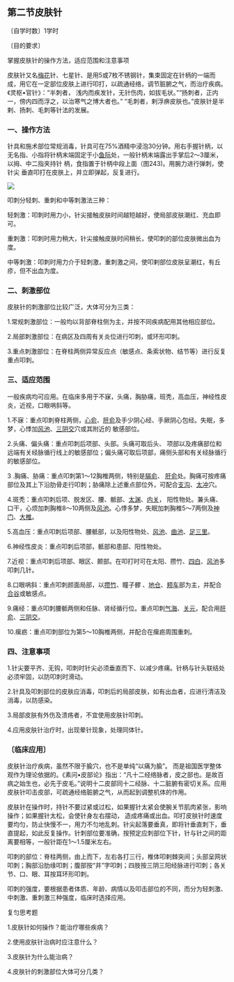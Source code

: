 ## 第二节皮肤针

〔自学时数〕1学时

〔目的要求〕	

掌握皮肤针的操作方法，适应范围和注意事项

皮肤针又名[梅花](https://www.gmzyjc.com/read/bc/bc11-0.0.20.0.0.md)针、七星针、是用5或7枚不锈钢针，集束固定在针柄的一端而成，用它在一定部位皮肤上进行叩打，以疏通经络，调节脏腑之气，而治疗疾病。《灵枢•官针》：“半刺者， 浅内而疾发针，无针伤肉，如拔毛状。”“扬刺者，正内一，傍内四而浮之，以治寒气之博大者也。” “毛刺者，剌浮痹皮肤也。”皮肤针是半剌、扬刺、毛刺等针法的发展。 

### 一、操作方法

针具和施术部位常规消毒，针具可在75%酒精中浸泡30分钟。用右手握针柄，以无名指、小指将针柄末端固定于小[鱼际](https://www.gmzyjc.com/read/zjs/zjs3.1.1-3-0.1.1.3.10.md)处，一般针柄末端露出手掌后2～3厘米，以拇、中二指夹持针 柄，食指置于针柄中段上面（图243)。用腕力进行弹刺，使针尖 垂直叩打在皮肤上，并立即弹起，反复进行。

![](img/图243.jpg)

叩刺分轻刺、重刺和中等刺激法三种：

轻刺激：叩刺时用力小，针尖接触皮肤时间越短越好，使局部皮肤潮红、充血即可。

重刺激：叩刺时用力稍大，针尖接触皮肤时间稍长，使叩刺的部位皮肤微出血为度。

中等刺激：叩刺时用力介于轻刺激，重刺激之间，使叩剌部位皮肤呈潮红，有丘疹，但不出血为度。

### 二、刺激部位

皮肤针的刺激部位比较广泛，大体可分为三类：

1.常规刺激部位：一般均以背部脊柱侧为主，并按不同疾病配用其他相应部位。

2.局部刺激部位：在病区及四周有关炎位进行叩刺，或环形叩刺。

3.重点刺激部位：在脊柱两侧异常反应点（敏感点、条索状物、结节等）进行反复重点叩刺。

### 三、适应范围

一般疾病均可应用。在临床多用于不寐，头痛，胸胁痛，班秃，高血压，神经性皮炎，近视，口眼㖞斜等。

1.不寐：重点叩刺脊柱两侧，[心俞](https://www.gmzyjc.com/read/zjs/zjs3.1.7-8-0.0.1.3.15.md)、[肝俞](https://www.gmzyjc.com/read/zjs/zjs3.1.7-8-0.0.1.3.18.md)及手少阴心经、手厥阴心包经。失眠，多梦，心悸加[风池](https://www.gmzyjc.com/read/zjs/zjs3.1.9-12-0.0.3.3.20.md)、[三阴交](https://www.gmzyjc.com/read/zjs/zjs3.1.4-6-0.0.1.3.6.md)穴或其附近的 敏感部位。	

2.头痛、偏头痛：重点叩刺后项部、头部。头痛可取后头、 项部以及疼痛部位和远端有关经脉循行线上的敏感部位；偏头痛可取后项部，痛侧头部和有关经脉循行的敏感部位。

3 .胸痛、胁痛：重点叩刺第1～12胸椎两侧，特别是[膈俞](https://www.gmzyjc.com/read/zjs/zjs3.1.7-8-0.0.1.3.17.md)、 [肝俞](https://www.gmzyjc.com/read/zjs/zjs3.1.7-8-0.0.1.3.18.md)处。胸痛可按疼痛部位及其上下沿肋骨走行叩刺；胁痛除上述重点部位外，可配合[支沟](https://www.gmzyjc.com/read/zjs/zjs3.1.9-12-0.0.2.3.6.md)、[太冲](https://www.gmzyjc.com/read/zjs/zjs3.1.9-12-0.0.4.3.3.md)穴。

4.斑秃：重点叩刺后项、脱发区、腰、骶部、[太渊](https://www.gmzyjc.com/read/zjs/zjs3.1.1-3-0.1.1.3.9.md)、[内关](https://www.gmzyjc.com/read/zjs/zjs3.1.9-12-0.0.1.3.6.md)， 阳性物处。兼头痛、口干，心烦加刺胸椎8〜10两侧及[风池](https://www.gmzyjc.com/read/zjs/zjs3.1.9-12-0.0.3.3.20.md)。心悸多梦，失眠加刺胸椎5〜7两侧及[神门](https://www.gmzyjc.com/read/zjs/zjs3.1.4-6-0.0.2.3.7.md)、[大椎](https://www.gmzyjc.com/read/zjs/zjs3.2.2-0.0.1.3.14.md)。

5.高血压：重点叩刺后项部、腰骶部，以及阳性物处、[风池](https://www.gmzyjc.com/read/zjs/zjs3.1.9-12-0.0.3.3.20.md)、[曲池](https://www.gmzyjc.com/read/zjs/zjs3.1.1-3-0.1.2.3.11.md)、[足三里](https://www.gmzyjc.com/read/zjs/zjs3.1.1-3-0.1.3.3.36.md)。

6.神经性皮炎：重点叩刺后项部，骶部和患部、阳性物处。

7.近视：重点叩刺后项部、眼区、颞部。在叩打时可在太阳、攒竹、[四白](https://www.gmzyjc.com/read/zjs/zjs3.1.1-3-0.1.3.3.2.md)、[风池](https://www.gmzyjc.com/read/zjs/zjs3.1.9-12-0.0.3.3.20.md)多叩刺几针。	

8.口眼㖞斜：重点叩刺颜面局部，以[攒竹](https://www.gmzyjc.com/read/zjs/zjs3.1.7-8-0.0.1.3.2.md)、瞳子髎  、[地仓](https://www.gmzyjc.com/read/zjs/zjs3.1.1-3-0.1.3.3.4.md)、[颊车](https://www.gmzyjc.com/read/zjs/zjs3.1.1-3-0.1.3.3.6.md)部为主，并配合[合谷](https://www.gmzyjc.com/read/zjs/zjs3.1.1-3-0.1.2.3.4.md)或敏感点。

9.痛经：重点叩刺腰骶两侧和任脉、肾经循行位。重点叩刺[气海](https://www.gmzyjc.com/read/zjs/zjs3.2.1-0.1.1.3.6.md)、[关元](https://www.gmzyjc.com/read/zjs/zjs3.2.1-0.1.1.3.4.md)，配合用[肝俞](https://www.gmzyjc.com/read/zjs/zjs3.1.7-8-0.0.1.3.18.md)、[三阴交](https://www.gmzyjc.com/read/zjs/zjs3.1.4-6-0.0.1.3.6.md)。

10.瘰疬：重点叩刺部位为第5〜10胸椎两侧，并配合在瘰疬周围重刺。

### 四、注意事项

1.针尖要平齐、无钩，叩刺时针尖必须垂直而下、以减少疼痛。针柄与针头联结处必须牢固，以防叩刺时滑动。

2.针具及叩刺部位的皮肤应消毒，叩刺后的局部皮肤，如有出血者，应进行清洁及消毒，以防感染。

3.局部皮肤有外伤及溃疡者，不宜使用皮肤针叩刺。

4.应用皮肤针治疗时，出现晕针现象，处理同体针。

### 〔临床应用〕

皮肤针治疗疾病，虽然不限于腧穴，也不是单纯“以痛为腧”。 而是祖国医学整体观作为理论依据的。《素问•皮部论》指出：“凡十二经络脉者，皮之部也。是故百病之始生也，必先于皮毛。”说明十二皮部同十二经脉、十二脏腑有密切关系。应用皮肤针叩击皮部，可疏通经络脏腑之气，从而起到调整机体的作用。

皮肤针在操作时，持针不要过紧或过松，如果握针太紧会使腕关节肌肉紧张，影响操作；如果握针太松，会使针身左右摆动， 造成疼痛或出血。叩打皮肤针时速度要均匀，防止快慢不一，用力不匀地乱刺。针尖起落要垂真，即将针垂直刺下，垂直提起，如此反复操作。针刺部位要准确，按预定应刺部位下针，针与针之间的距离要相等，一般针距在1～1.5厘米左右。

叩刺的部位：脊柱两侧，由上而下，左右各打三行，椎体叩剌棘突间；头部呈网状叩刺；胸部沿肋缘叩刺；腹部按“井”字叩刺；四肢按三阴三阳经脉进行叩刺；各关节、口、眼、耳按耳环形叩刺。

叩刺的强度，要根据患者体质、年龄、病情以及叩击部位的不同，而分为轻刺激、中刺激、重刺激三种强度，临床时选择应用。

复匀思考题

1.皮肤针如何操作？能治疗哪些疾病？

2.使用皮肤针治病时应注意什么？

3.皮肤针为什么能治病？

4.皮肤针的刺激部位大体可分几类？
